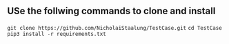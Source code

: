 ## USe the follwing commands to clone and install

```git clone https://github.com/NicholaiStaalung/TestCase.git```
```cd TestCase```
```pip3 install -r requirements.txt```

